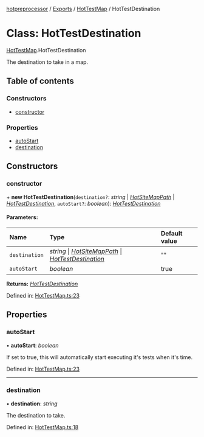 [hotpreprocessor](../README.md) / [Exports](../modules.md) / [HotTestMap](../modules/hottestmap.md) / HotTestDestination

# Class: HotTestDestination

[HotTestMap](../modules/hottestmap.md).HotTestDestination

The destination to take in a map.

## Table of contents

### Constructors

- [constructor](hottestmap.hottestdestination.md#constructor)

### Properties

- [autoStart](hottestmap.hottestdestination.md#autostart)
- [destination](hottestmap.hottestdestination.md#destination)

## Constructors

### constructor

\+ **new HotTestDestination**(`destination?`: *string* \| [*HotSiteMapPath*](../interfaces/hotpreprocessor.hotsitemappath.md) \| [*HotTestDestination*](hottestmap.hottestdestination.md), `autoStart?`: *boolean*): [*HotTestDestination*](hottestmap.hottestdestination.md)

#### Parameters:

Name | Type | Default value |
:------ | :------ | :------ |
`destination` | *string* \| [*HotSiteMapPath*](../interfaces/hotpreprocessor.hotsitemappath.md) \| [*HotTestDestination*](hottestmap.hottestdestination.md) | "" |
`autoStart` | *boolean* | true |

**Returns:** [*HotTestDestination*](hottestmap.hottestdestination.md)

Defined in: [HotTestMap.ts:23](https://github.com/OurFreeLight/HotPreprocessor/blob/ff92735/src/HotTestMap.ts#L23)

## Properties

### autoStart

• **autoStart**: *boolean*

If set to true, this will automatically start executing it's
tests when it's time.

Defined in: [HotTestMap.ts:23](https://github.com/OurFreeLight/HotPreprocessor/blob/ff92735/src/HotTestMap.ts#L23)

___

### destination

• **destination**: *string*

The destination to take.

Defined in: [HotTestMap.ts:18](https://github.com/OurFreeLight/HotPreprocessor/blob/ff92735/src/HotTestMap.ts#L18)

